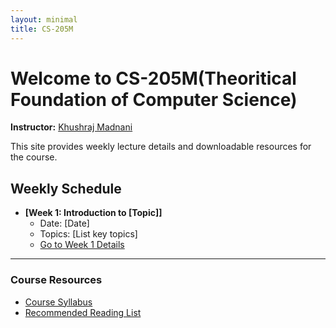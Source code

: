 ```yaml
---
layout: minimal
title: CS-205M
---
```


# Welcome to CS-205M(Theoritical Foundation of Computer Science)

**Instructor:** [Khushraj Madnani](https://www.iitg.ac.in/cse/internet-pages/khushraj)


This site provides weekly lecture details and downloadable resources for the course.

## Weekly Schedule

* **[Week 1: Introduction to [Topic]]**
    * Date: [Date]
    * Topics: [List key topics]
    * [Go to Week 1 Details](week1.md)




---

### Course Resources

* [Course Syllabus](resources/syllabus.pdf)
* [Recommended Reading List](resources/reading-list.pdf)
